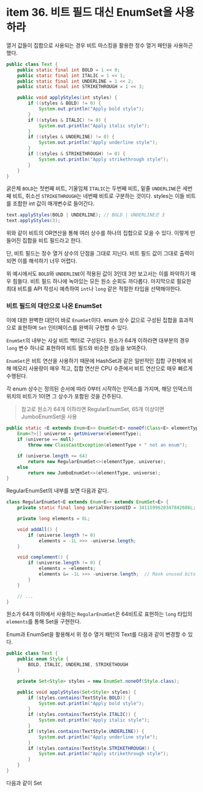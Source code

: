 # item 36. 비트 필드 대신 EnumSet을 사용하라

열거 값들이 집합으로 사용되는 경우 비트 마스킹을 활용한 정수 열거 패턴을 사용하곤 했다.

```java
public class Text {
    public static final int BOLD = 1 << 0;
    public static final int ITALIC = 1 << 1;
    public static final int UNDERLINE = 1 << 2;
    public static final int STRIKETHROUGH = 1 << 3;

    public void applyStyles(int styles) {
        if ((styles & BOLD) != 0) {
            System.out.println("Apply bold style");
        }
        if ((styles & ITALIC) != 0) {
            System.out.println("Apply italic style");
        }
        if ((styles & UNDERLINE) != 0) {
            System.out.println("Apply underline style");
        }
        if ((styles & STRIKETHROUGH) != 0) {
            System.out.println("Apply strikethrough style");
        }
    }
}
```

굵은체 `BOLD`는 첫번째 비트, 기울임체 `ITALIC`는 두번째 비트, 밑줄 `UNDERLINE`은 세번째 비트, 취소선 `STRIKETHROUGH`는 네번째 비트로 구분하는 것이다. styles는 이들 비트를 조합한 int 값이 매개변수로 들어간다.

```java
text.applyStyles(BOLD | UNDERLINE); // BOLD | UNDERLINE은 3
text.applyStyles(3);
```

위와 같이 비트의 OR연산을 통해 여러 상수를 하나의 집합으로 모을 수 있다. 이렇게 만들어진 집합을 비트 필드라고 한다.

단, 비트 필드는 정수 열거 상수의 단점을 그대로 지닌다. 비트 필드 값이 그대로 출력이 되면 이를 해석하기 너무 어렵다.

위 예시에서도 `BOLD`와 `UNDERLINE`이 적용된 값이 3인데 3만 보고서는 이를 파악하기 매우 힘들다. 비트 필드 하나에 녹아있는 모든 원소 순회도 까다롭다. 마지막으로 필요한 최대 비트를 API 작성시 예측하여 `int`나 `long` 같은 적절한 타입을 선택해야한다.

### 비트 필드의 대안으로 나온 EnumSet
이에 대한 완벽한 대안이 바로 `EnumSet`이다. enum 상수 값으로 구성된 집합을 효과적으로 표현하며 `Set` 인터페이스를 완벽히 구현할 수 있다.

 `EnumSet`의 내부는 사실 비트 백터로 구성된다. 원소가 64개 이하라면 대부분의 경우 `long` 변수 하나로 표현하여 비트 필드와 비슷한 성능을 보여준다.

 `EnumSet`은 비트 연산을 사용하기 때문에 HashSet과 같은 일반적인 집합 구현체에 비해 메모리 사용량이 매우 적고, 집합 연산은 CPU 수준에서 비트 연산으로 매우 빠르게 수행된다.

 각 enum 상수는 정의된 순서에 따라 0부터 시작하는 인덱스를 가지며, 해당 인덱스의 위치의 비트가 1이면 그 상수가 포함된 것을 간주된다.

> 참고로 원소가 64개 이하라면 RegularEnumSet, 65개 이상이면 JumboEnumSet을 사용

```java
public static <E extends Enum<E>> EnumSet<E> noneOf(Class<E> elementType) {
    Enum<?>[] universe = getUniverse(elementType);
    if (universe == null)
        throw new ClassCastException(elementType + " not an enum");

    if (universe.length <= 64)
        return new RegularEnumSet<>(elementType, universe);
    else
        return new JumboEnumSet<>(elementType, universe);
}
```

RegularEnumSet의 내부를 보면 다음과 같다.

```java
class RegularEnumSet<E extends Enum<E>> extends EnumSet<E> {
    private static final long serialVersionUID = 3411599620347842686L;

    private long elements = 0L;

    void addAll() {
        if (universe.length != 0)
            elements = -1L >>> -universe.length;
    }

    void complement() {
        if (universe.length != 0) {
            elements = ~elements;
            elements &= -1L >>> -universe.length;  // Mask unused bits
        }
    }

    // ...
}
```
원소가 64개 이하에서 사용하는 `RegularEnumSet`은 64비트로 표현하는 `long` 타입의 `elements`를 통해 Set을 구현한다.

Enum과 EnumSet을 활용해서 위 정수 열거 패턴의 Text를 다음과 같이 변경할 수 있다.

```java
public class Text {
    public enum Style {
        BOLD, ITALIC, UNDERLINE, STRIKETHOUGH
    }

    private Set<Style> styles = new EnumSet.noneOf(Style.class);

    public void applyStyles(Set<Style> styles) {
        if (styles.contains(TextStyle.BOLD)) {
            System.out.println("Apply bold style");
        }
        if (styles.contains(TextStyle.ITALIC)) {
            System.out.println("Apply italic style");
        }
        if (styles.contains(TextStyle.UNDERLINE)) {
            System.out.println("Apply underline style");
        }
        if (styles.contains(TextStyle.STRIKETHROUGH)) {
            System.out.println("Apply strikethrough style");
        }
    }
}
```

다음과 같이 Set<Style>을 Text 객체의 styles 필드에 직접 할당하면, 정수 비트 패턴 방식의 applyStyles 메소드와 유사하게 스타일을 적용하고 관리할 수 있습니다.

> 대부분의 enum의 원소 갯수가 64개를 넘어갈일이 없다고 개인적으로 생각하므로 `RegularEnumSet`만 어느정도 알면 되지 않을까 생각합니다.